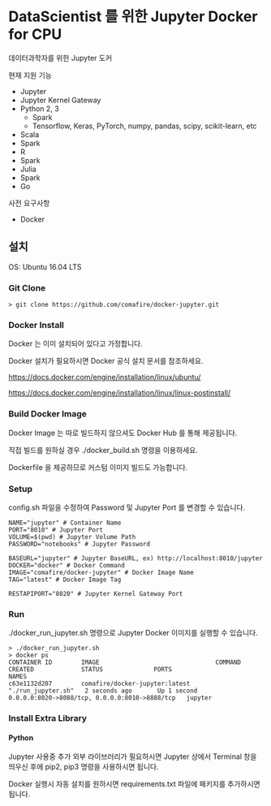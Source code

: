 # DataScientist 를 위한 Jupyter Docker  for CPU
데이터과학자를 위한 Jupyter 도커

현재 지원 기능 
* Jupyter
* Jupyter Kernel Gateway
* Python 2, 3
  * Spark
  * Tensorflow, Keras, PyTorch, numpy, pandas, scipy, scikit-learn, etc
* Scala
 * Spark
* R
 * Spark
* Julia
 * Spark
* Go

사전 요구사항
* Docker

## 설치

OS: Ubuntu 16.04 LTS

### Git Clone

```
> git clone https://github.com/comafire/docker-jupyter.git
```

### Docker Install

Docker 는 이미 설치되어 있다고 가정합니다.

Docker 설치가 필요하시면 Docker 공식 설치 문서를 참조하세요.

https://docs.docker.com/engine/installation/linux/ubuntu/

https://docs.docker.com/engine/installation/linux/linux-postinstall/

### Build Docker Image

Docker Image 는 따로 빌드하지 않으셔도 Docker Hub 를 통해 제공됩니다.

직접 빌드를 원하실 경우 ./docker_build.sh 명령을 이용하세요.

Dockerfile 을 제공하므로 커스텀 이미지 빌드도 가능합니다.

### Setup

config.sh 파일을 수정하여 Password 및 Jupyter Port 를 변경할 수 있습니다.

```
NAME="jupyter" # Container Name
PORT="8010" # Jupyter Port
VOLUME=$(pwd) # Jupyter Volume Path
PASSWORD="notebooks" # Jupyter Password

BASEURL="jupyter" # Jupyter BaseURL, ex) http://localhost:8010/jupyter
DOCKER="docker" # Docker Command
IMAGE="comafire/docker-jupyter" # Docker Image Name
TAG="latest" # Docker Image Tag

RESTAPIPORT="8020" # Jupyter Kernel Gateway Port
```

### Run

./docker_run_jupyter.sh 명령으로 Jupyter Docker 이미지를 실행할 수 있습니다.

```
> ./docker_run_jupyter.sh 
> docker ps
CONTAINER ID        IMAGE                                COMMAND              CREATED             STATUS              PORTS                                            NAMES
c63e1132d207        comafire/docker-jupyter:latest       "./run_jupyter.sh"   2 seconds ago       Up 1 second         0.0.0.0:8020->8088/tcp, 0.0.0.0:8010->8888/tcp   jupyter
```

### Install Extra Library

#### Python

Jupyter 사용중 추가 외부 라이브러리가 필요하시면 Jupyter 상에서 Terminal 창을 띄우신 후에 pip2, pip3 명령을 사용하시면 됩니다.

Docker 실행시 자동 설치를 원하시면 requirements.txt 파일에 패키지를 추가하시면 됩니다.

